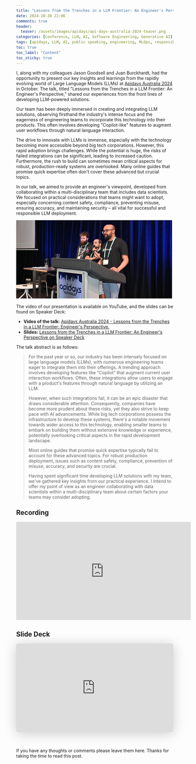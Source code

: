 ```yaml
---
title: "Lessons from the Trenches in a LLM Frontier: An Engineer's Perspective - Apidays Australia 2024"
date: 2024-10-30 22:06
comments: true
header:
  teaser: /assets/images/apidays/api-days-australia-2024-teaser.png
categories: [Conference, LLM, AI, Software Engineering, Generative AI]
tags: [apidays, LLM, AI, public speaking, engineering, MLOps, responsible AI]
toc: true
toc_label: "Content"
toc_sticky: true
---
```


I, along with my colleagues Jason Goodsell and Juan Burckhardt, had the opportunity to present our key insights and learnings from the rapidly evolving world of Large Language Models (LLMs) at [Apidays Australia 2024](https://apidays.global/australia/) in October. The talk, titled "Lessons from the Trenches in a LLM Frontier: An Engineer's Perspective," shared our experiences from the front lines of developing LLM-powered solutions.

Our team has been deeply immersed in creating and integrating LLM solutions, observing firsthand the industry's intense focus and the eagerness of engineering teams to incorporate this technology into their products. This often involves developing "Copilot-like" features to augment user workflows through natural language interaction.

The drive to innovate with LLMs is immense, especially with the technology becoming more accessible beyond big tech corporations. However, this rapid adoption brings challenges. While the potential is huge, the risks of failed integrations can be significant, leading to increased caution. Furthermore, the rush to build can sometimes mean critical aspects for robust, production-ready systems are overlooked. Many online guides that promise quick expertise often don't cover these advanced but crucial topics.

In our talk, we aimed to provide an engineer's viewpoint, developed from collaborating within a multi-disciplinary team that includes data scientists. We focused on practical considerations that teams might want to adopt, especially concerning content safety, compliance, preventing misuse, ensuring accuracy, and maintaining security – all vital for successful and responsible LLM deployment.

![Apidays Australia 2024 - LLM Lessons](/assets/images/apidays/api-days-2024-speaking.JPG)

The video of our presentation is available on YouTube, and the slides can be found on Speaker Deck:

* **Video of the talk:** [Apidays Australia 2024 - Lessons from the Trenches in a LLM Frontier: Engineer's Perspective.](https://www.youtube.com/watch?v=LFBiwKBniGE)
* **Slides:** [Lessons from the Trenches in a LLM Frontier: An Engineer's Perspective on Speaker Deck](https://speakerdeck.com/dasiths/lessons-from-the-trenches-in-a-llm-frontier-an-engineers-perspective)

The talk abstract is as follows:

> For the past year or so, our industry has been intensely focused on large language models (LLMs), with numerous engineering teams eager to integrate them into their offerings. A trending approach involves developing features like “Copilot” that augment current user interaction workflows. Often, these integrations allow users to engage with a product's features through natural language by utilizing an LLM.
>
> However, when such integrations fail, it can be an epic disaster that draws considerable attention. Consequently, companies have become more prudent about these risks, yet they also strive to keep pace with AI advancements. While big tech corporations possess the infrastructure to develop these systems, there's a notable movement towards wider access to this technology, enabling smaller teams to embark on building them without extensive knowledge or experience, potentially overlooking critical aspects in the rapid development landscape.
>
> Most online guides that promise quick expertise typically fail to account for these advanced topics. For robust production deployment, issues such as content safety, compliance, prevention of misuse, accuracy, and security are crucial.
>
> Having spent significant time developing LLM solutions with my team, we've gathered key insights from our practical experience. I intend to offer my point of view as an engineer collaborating with data scientists within a multi-disciplinary team about certain factors your teams may consider adopting.

## Recording

<iframe width="560" height="315" src="https://www.youtube.com/embed/LFBiwKBniGE?si=-8qooAwu4INPTf6Z" title="YouTube video player" frameborder="0" allow="accelerometer; autoplay; clipboard-write; encrypted-media; gyroscope; picture-in-picture; web-share" referrerpolicy="strict-origin-when-cross-origin" allowfullscreen></iframe>

## Slide Deck

<iframe class="speakerdeck-iframe" frameborder="0" src="https://speakerdeck.com/player/026ea017376642c183d834b9d970010d" title="Lessons from the trenches in a LLM frontier: An Engineers Perspective" allowfullscreen="true" style="border: 0px; background: padding-box padding-box rgba(0, 0, 0, 0.1); margin: 0px; padding: 0px; border-radius: 6px; box-shadow: rgba(0, 0, 0, 0.2) 0px 5px 40px; width: 100%; height: auto; aspect-ratio: 560 / 315;" data-ratio="1.7777777777777777"></iframe>

<br /><br />
If you have any thoughts or comments please leave them here. Thanks for taking the time to read this post.